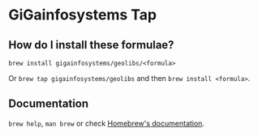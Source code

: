 # GiGainfosystems Tap

## How do I install these formulae?

`brew install gigainfosystems/geolibs/<formula>`

Or `brew tap gigainfosystems/geolibs` and then `brew install <formula>`.

## Documentation

`brew help`, `man brew` or check [Homebrew's documentation](https://docs.brew.sh).
